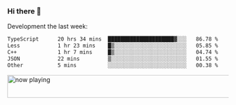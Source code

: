 ### Hi there 👋

Development the last week:
<!--START_SECTION:waka-->

```txt
TypeScript      20 hrs 34 mins  █████████████████████▓░░░   86.78 %
Less            1 hr 23 mins    █▒░░░░░░░░░░░░░░░░░░░░░░░   05.85 %
C++             1 hr 7 mins     █▒░░░░░░░░░░░░░░░░░░░░░░░   04.74 %
JSON            22 mins         ▒░░░░░░░░░░░░░░░░░░░░░░░░   01.55 %
Other           5 mins          ░░░░░░░░░░░░░░░░░░░░░░░░░   00.38 %
```

<!--END_SECTION:waka-->

<!--
**JASONPANGGO/jasonpanggo** is a ✨ _special_ ✨ repository because its `README.md` (this file) appears on your GitHub profile.

Here are some ideas to get you started:

- 🔭 I’m currently working on ...
- 🌱 I’m currently learning ...
- 👯 I’m looking to collaborate on ...
- 🤔 I’m looking for help with ...
- 💬 Ask me about ...
- 📫 How to reach me: ...
- 😄 Pronouns: ...
- ⚡ Fun fact: ...
-->

<a href="https://volt.fm/user/q8yd9e79csfr57rt" target="_blank"><img src="https://spotify-badge-egoist.vercel.app/api/now-playing" width="540" height="52" alt="now playing"></a>
